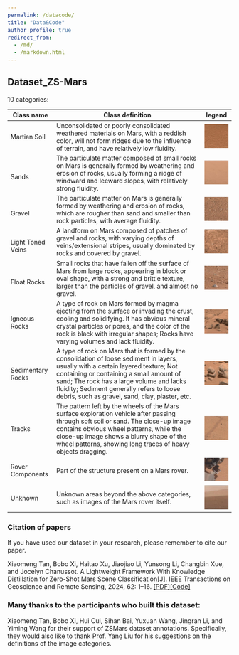 ```yaml
---
permalink: /datacode/
title: "Data&Code"
author_profile: true
redirect_from: 
  - /md/
  - /markdown.html
---
```


## Dataset_ZS-Mars

 10 categories:

| Class name                 | Class definition                                                     | legend                                                         |
| ------------------------ | ------------------------------------------------------------ | ------------------------------------------------------------ |
| Martian Soil | Unconsolidated or poorly consolidated weathered materials on Mars, with a reddish color, will not form ridges due to the influence of terrain, and have relatively low fluidity. | <img src="..\images\pic\class1.png" alt="image-1" style="zoom:50%;" /> |
| <br />Sands      | The particulate matter composed of small rocks on Mars is generally formed by weathering and erosion of rocks, usually forming a ridge of windward and leeward slopes, with relatively strong fluidity. | <img src="..\images\pic\class2.png" alt="image-2" style="zoom:50%;" /> |
| <br />Gravel     | The particulate matter on Mars is generally formed by weathering and erosion of rocks, which are rougher than sand and smaller than rock particles, with average fluidity. | <img src="..\images\pic\class3.png" alt="image-3" style="zoom:50%;" /> |
| <br />Light Toned Veins    | A landform on Mars composed of patches of gravel and rocks, with varying depths of veins/extensional stripes, usually dominated by rocks and covered by gravel.| <img src="..\images\pic\class4.png" alt="image-4" style="zoom:50%;" /> |
| <br />Float Rocks      | Small rocks that have fallen off the surface of Mars from large rocks, appearing in block or oval shape, with a strong and brittle texture, larger than the particles of gravel, and almost no gravel.| <img src="..\images\pic\class5.png" alt="image-5" style="zoom:50%;" /> |
| Igneous Rocks       | A type of rock on Mars formed by magma ejecting from the surface or invading the crust, cooling and solidifying. It has obvious mineral crystal particles or pores, and the color of the rock is black with irregular shapes; Rocks have varying volumes and lack fluidity.                                      | <img src="..\images\pic\class6.png" alt="image-6" style="zoom:50%;" /> |
| Sedimentary Rocks          | A type of rock on Mars that is formed by the consolidation of loose sediment in layers, usually with a certain layered texture; Not containing or containing a small amount of sand; The rock has a large volume and lacks fluidity; Sediment generally refers to loose debris, such as gravel, sand, clay, plaster, etc.                             | <img src="..\images\pic\class7.png" alt="image-7" style="zoom:50%;" /> |
| Tracks       | The pattern left by the wheels of the Mars surface exploration vehicle after passing through soft soil or sand. The close-up image contains obvious wheel patterns, while the close-up image shows a blurry shape of the wheel patterns, showing long traces of heavy objects dragging.                                        | <img src="..\images\pic\class8.png" alt="image-8" style="zoom:50%;" /> |
| Rover Components       | Part of the structure present on a Mars rover.                                        | <img src="..\images\pic\class9.png" alt="image-9" style="zoom:50%;" /> |
| Unknown          | Unknown areas beyond the above categories, such as images of the Mars rover itself.                 | <img src="..\images\pic\class10.png" alt="image-10" style="zoom:50%;" /> |



<!-- ### **2.文件组成**及使用方法

#### 2.1文件组成

Mars-Seg

├─MER
│  ├─JPEGImages	原始图像（.jpg）
│  └─SegmentationClassPNG	语义分割标签（.png）
└─MSL
    ├─JPEGImages	原始图像（.jpg）
    └─SegmentationClassPNG	语义分割标签（.png）

​	本数据集按照图像格式以及数据来源划分为了两组，其中MER数据集中均为1024 ×1024的灰度图像，MSL数据集中均为560×500的RGB图像。

#### 2.2使用方法

在有监督方法中，可以使用单独的MER或者MSL数据集完成训练、验证和测试；在无监督方法中，可以使用其中的任意一组作为源域数据集，另一组作为目标域数据集进行域适应训练。

#### 3.2数据类别统计

<img src="..\images\pic\counter.png" alt="image-20220507173246046" style="zoom:50%;" />

我们统计了数据集中包含各个类别的图像数量。 -->



### Citation of papers

If you have used our dataset in your research, please remember to cite our paper.

Xiaomeng Tan, Bobo Xi, Haitao Xu, Jiaojiao Li, Yunsong Li, Changbin Xue, and Jocelyn Chanussot. A Lightweight Framework With Knowledge Distillation for Zero-Shot Mars Scene Classification[J]. IEEE Transactions on Geoscience and Remote Sensing, 2024, 62: 1–16. [[PDF]](https://ieeexplore.ieee.org/document/10699382)[[Code]](https://github.com/XM-Tan/KDMSC)

<!-- #### 论文亮点

​	我们提出了一种基于协变量域偏移的逐步域自适应分割网络。具体来说，为了缓解不同传感器采集数据时产生的协变量域偏移，我们设计了一个色彩空间映射统一模块。另外，使用了一个多统计量联合评估模块来捕捉子场景的不同统计特征，用于筛选目标域中高置信度的数据，并通过二次域适应进一步提高分割性能。

```
@ARTICLE{10699382,
  author={Tan, Xiaomeng and Xi, Bobo and Xu, Haitao and Li, Jiaojiao and Li, Yunsong and Xue, Changbin and Chanussot, Jocelyn},
  journal={IEEE Transactions on Geoscience and Remote Sensing}, 
  title={A Lightweight Framework With Knowledge Distillation for Zero-Shot Mars Scene Classification}, 
  year={2024},
  volume={62},
  number={},
  pages={1-16},
  keywords={Mars;Visualization;Semantics;Feature extraction;Scene classification;Image recognition;Microwave integrated circuits;Accuracy;Transformers;Data models;Knowledge distillation (KD);lightweight model;Mars scene classification (MSC);zero-shot learning (ZSL)},
  doi={10.1109/TGRS.2024.3470526}}
``` -->

### Many thanks to the participants who built this dataset:

Xiaomeng Tan, Bobo Xi, Hui Cui, Sihan Bai, Yuxuan Wang, Jingran Li, and Yiming Wang for their support of ZSMars dataset annotations. Specifically, they would also like to thank Prof. Yang Liu for his suggestions on the definitions of the image categories.

<!-- #### 构建数据集成员

席博博

博士生：檀晓萌

硕士生：王一鸣

本科生：崔慧、白思涵、王雨轩、李竟冉 -->


<!-- ## Avaiable code -->

